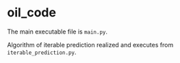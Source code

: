 # oil_code

The main executable file is `main.py`. 

Algorithm of iterable prediction realized and executes from `iterable_prediction.py`.

